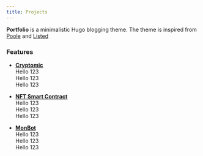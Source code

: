 ```yaml
---
title: Projects
---
```


**Portfolio** is a minimalistic Hugo blogging theme. The theme is inspired from [Poole](https://getpoole.com) and [Listed](https://github.com/ronv/listed)

### Features

- <a href=""> **Cryptomic** </a> <br>
    Hello 123 <br>
    Hello 123 <br>
    Hello 123 <br>

- <a href="">  **NFT Smart Contract** </a> <br>
    Hello 123 <br>
    Hello 123 <br>
    Hello 123 <br>

- <a href="">   **MonBot** </a> <br>
    Hello 123 <br>
    Hello 123 <br>
    Hello 123 <br>
